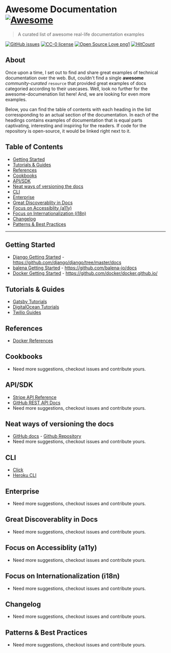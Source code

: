 # Awesome Documentation [![Awesome](https://awesome.re/badge.svg)](https://awesome.re)

> A curated list of awesome real-life documentation examples 

[![GitHub issues](https://img.shields.io/github/issues/Naereen/StrapDown.js.svg)](https://GitHub.com/Naereen/StrapDown.js/issues/) [![CC-0 license](https://img.shields.io/badge/License-CC--0-blue.svg)](https://creativecommons.org/licenses/by-nd/4.0) [![Open Source Love png1](https://badges.frapsoft.com/os/v1/open-source.png?v=103)](https://github.com/ellerbrock/open-source-badges/) [![HitCount](https://hits.dwyl.com/vipulgupta2048/awesome-documentation.svg)](https://hits.dwyl.com/vipulgupta2048/awesome-documentation)

## About

Once upon a time, I set out to find and share great examples of technical documentation over the web. But, couldn't find a single **awesome** _community-curated_ `resource` that provided great examples of docs categoried according to their usecases. Well, look no further for the awesome-documenation list here! And, we are looking for even more examples.

Below, you can find the table of contents with each heading in the list corressponding to an actual section of the documentation. In each of the headings contains examples of documentation that is equal parts captivating, interesting and inspiring for the readers. If code for the repository is open-source, it would be linked right next to it.

## Table of Contents

- [Getting Started](#getting-started)
- [Tutorials & Guides](#tutorials--guides)
- [References](#references)
- [Cookbooks](#cookbooks)
- [API/SDK](#apisdk)
- [Neat ways of versioning the docs](#neat-ways-of-versioning-the-docs)
- [CLI](#cli)
- [Enterprise](#enterprise)
- [Great Discoverablity in Docs](#great-discoverablity-in-docs)
- [Focus on Accessiblity (a11y)](#focus-on-accessiblity-a11y)
- [Focus on Internationalization (i18n)](#focus-on-internationalization-i18n)
- [Changelog](#changelog)
- [Patterns & Best Practices](#patterns--best-practices)

---

## Getting Started 

- [Django Getting Started](https://www.djangoproject.com/start/) - https://github.com/django/django/tree/master/docs
- [balena Getting Started](https://www.balena.io/docs/learn/getting-started/raspberrypi3/nodejs/) - https://github.com/balena-io/docs
- [Docker Getting Started](https://docs.docker.com/get-started/) - https://github.com/docker/docker.github.io/

## Tutorials & Guides

- [Gatsby Tutorials](https://www.gatsbyjs.com/tutorial/)
- [DigitalOcean Tutorials](https://www.digitalocean.com/community/tutorials)
- [Twilio Guides](https://www.twilio.com/docs/whatsapp/tutorial/send-whatsapp-notification-messages-templates) 

## References

- [Docker References](https://docs.docker.com/reference/) 

## Cookbooks

- Need more suggestions, checkout issues and contribute yours.

## API/SDK

- [Stripe API Reference](https://stripe.com/docs/api)
- [GitHub REST API Docs](https://docs.github.com/en/free-pro-team@latest/rest)
- Need more suggestions, checkout issues and contribute yours.

## Neat ways of versioning the docs

- [GitHub docs](https://docs.github.com/en/free-pro-team@latest/github) - [Github Repository](https://github.com/github/docs)
- Need more suggestions, checkout issues and contribute yours.

## CLI

- [Click](https://click.palletsprojects.com/en/7.x/)
- [Heroku CLI](https://devcenter.heroku.com/articles/heroku-cli)

## Enterprise

- Need more suggestions, checkout issues and contribute yours.

## Great Discoverablity in Docs

- Need more suggestions, checkout issues and contribute yours.

## Focus on Accessiblity (a11y)

- Need more suggestions, checkout issues and contribute yours.

## Focus on Internationalization (i18n)

- Need more suggestions, checkout issues and contribute yours.

## Changelog

- Need more suggestions, checkout issues and contribute yours.

## Patterns & Best Practices

- Need more suggestions, checkout issues and contribute yours.

